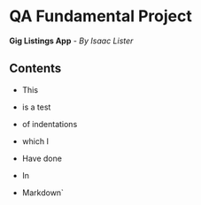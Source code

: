 # QA Fundamental Project
**Gig Listings App** - _By Isaac Lister_

## Contents

* This
 * is a test
 * of indentations

* which I
* Have done
 * In
  * Markdown`
